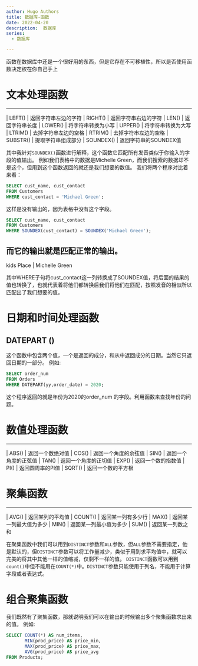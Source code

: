 ```yaml
---
author: Hugo Authors
title: 数据库-函数
date: 2022-04-20
description:  数据库
series:
  - 数据库

---
```


函数在数据库中还是一个很好用的东西，但是它存在不可移植性，所以是否使用函数决定权在你自己手上

<!--more-->

# 文本处理函数


--------------------------------------------------------------
|      LEFT()               |               返回字符串左边的字符
|      RIGHT()              |               返回字符串右边的字符
|      LEN()                |               返回字符串长度
|      LOWER()              |               将字符串转换为小写
|      UPPER()              |               将字符串转换为大写
|      LTRIM()              |               去掉字符串左边的空格
|      RTRIM()              |               去掉字符串左边的空格
|      SUBSTR()             |               提取字符串组成部分
|      SOUNDEX()            |               返回字符串的SOUNDEX值

其中我针对`SOUNDEX()`函数进行解释，这个函数它匹配所有发音类似于你输入的字段的值输出。
例如我们表格中的数据是Michelle Green，而我们搜索的数据却不是这个，但用到这个函数返回的就还是我们想要的数值。
我们将两个程序对比着来看：
```sql
SELECT cust_name, cust_contact
FROM Customers
WHERE cust_contact = 'Michael Green';
```
这样是没有输出的，因为表格中没有这个字段。
```sql
SELECT cust_name, cust_contact
FROM Customers
WHERE SOUNDEX(cust_contact) = SOUNDEX('Michael Green');
```
而它的输出就是匹配正常的输出。
------------------------------------
kids Place     |      Michelle Green

其中WHERE子句将cust_contact这一列转换成了SOUNDEX值，将后面的结果的值也转换了，也就代表着将他们都转换后我们将他们在匹配，按照发音的相似所以匹配出了我们想要的值。

# 日期和时间处理函数
## DATEPART ()
这个函数中包含两个值，一个是返回的成分，和从中返回成分的日期。当然它只返回日期的一部分。
例如:
```sql
SELECT order_num
FROM Orders
WHERE DATEPART(yy,order_date) = 2020;
```
这个程序返回的就是年份为2020的order_num 的字段。利用函数来查找年份的问题。

# 数值处理函数

----------------------------------------------------------------
|      ABS()             |            返回一个数绝对值
|      COS()             |            返回一个角度的余弦值
|      SIN()             |            返回一个角度的正弦值
|      TAN()             |            返回一个角度的正切值
|      EXP()             |            返回一个数的指数值
|      PI()              |            返回圆周率的PI值
|      SQRT()            |            返回一个数的平方根


# 聚集函数

----------------------------------------------------------------
|      AVG()               |          返回某列的平均值
|      COUNT()             |          返回某一列有多少行
|      MAX()               |          返回某一列最大值为多少
|      MIN()               |          返回某一列最小值为多少
|      SUM()               |          返回某一列数之和

在聚集函数中我们可以用到`DISTINCT`参数和`ALL`参数，但`ALL`参数不需要指定，他是默认的，但`DISTINCT`参数可以将工作量减少，类似于用到求平均值中，就可以完美的将其中其他一样的值缩减，仅剩不一样的值。
`DISTINCT`函数可以用到`count()`中但不能用在`COUNT(*)`中。`DISTINCT`参数只能使用于列名，不能用于计算字段或者表达式。

# 组合聚集函数

我们既然有了聚集函数，那就说明我们可以在输出的时候输出多个聚集函数求出来的值。
例如:
```sql
SELECT COUNT(*) AS num_items,
       MIN(prod_price) AS price_min,
       MAX(prod_price) AS price_max,
       AVG(prod_price) AS price_avg
FROM Products;
```
